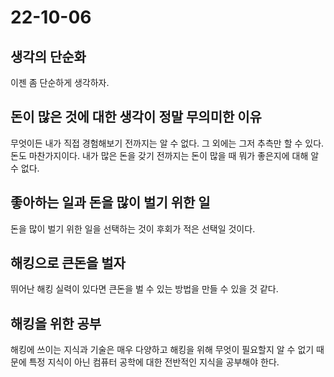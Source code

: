 # 22-10-06

## 생각의 단순화
이젠 좀 단순하게 생각하자. 

## 돈이 많은 것에 대한 생각이 정말 무의미한 이유
무엇이든 내가 직접 경험해보기 전까지는 알 수 없다. 그 외에는 그저 추측만 할 수 있다. 돈도 마찬가지이다. 내가 많은 돈을 갖기 전까지는 돈이 많을 때 뭐가 좋은지에 대해 알 수 없다. 

## 좋아하는 일과 돈을 많이 벌기 위한 일
돈을 많이 벌기 위한 일을 선택하는 것이 후회가 적은 선택일 것이다.

## 해킹으로 큰돈을 벌자
뛰어난 해킹 실력이 있다면 큰돈을 벌 수 있는 방법을 만들 수 있을 것 같다.

## 해킹을 위한 공부
해킹에 쓰이는 지식과 기술은 매우 다양하고 해킹을 위해 무엇이 필요할지 알 수 없기 때문에 특정 지식이 아닌 컴퓨터 공학에 대한 전반적인 지식을 공부해야 한다. 